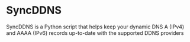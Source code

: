 # SyncDDNS
SyncDDNS is a Python script that helps keep your dynamic DNS A (IPv4) and AAAA (IPv6) records up-to-date with the supported DDNS providers
